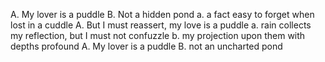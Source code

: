 A. My lover is a puddle 
B. Not a hidden pond
a. a fact easy to forget when lost in a cuddle
A. But I must reassert, my love is a puddle
a. rain collects my reflection, but I must not confuzzle
b. my projection upon them with depths profound
A. My lover is a puddle
B. not an uncharted pond

